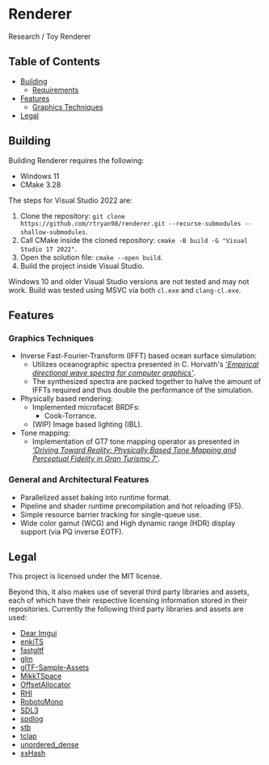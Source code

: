 # Renderer
Research / Toy Renderer

## Table of Contents
- [Building](#building)
    - [Requirements](#requirements)
- [Features](#features)
    - [Graphics Techniques](#graphics-techniques)
- [Legal](#legal)

## Building
Building Renderer requires the following:
- Windows 11
- CMake 3.28

The steps for Visual Studio 2022 are:
1. Clone the repository: `git clone https://github.com/rtryan98/renderer.git --recurse-submodules --shallow-submodules`.
2. Call CMake inside the cloned repository: `cmake -B build -G "Visual Studio 17 2022"`.
3. Open the solution file: `cmake --open build`.
4. Build the project inside Visual Studio.

Windows 10 and older Visual Studio versions are not tested and may not work. Build was tested using MSVC via both `cl.exe` and `clang-cl.exe`.

## Features
### Graphics Techniques
- Inverse Fast-Fourier-Transform (IFFT) based ocean surface simulation:
    - Utilizes oceanographic spectra presented in C. Horvath's [*'Empirical directional wave spectra for computer graphics'*](https://dl.acm.org/doi/10.1145/2791261.2791267).
    - The synthesized spectra are packed together to halve the amount of IFFTs required and thus double the performance of the simulation.
- Physically based rendering:
    - Implemented microfacet BRDFs:
        - Cook-Torrance.
    - (WIP) Image based lighting (IBL).
- Tone mapping:
    - Implementation of GT7 tone mapping operator as presented in [*'Driving Toward Reality: Physically Based Tone Mapping and Perceptual Fidelity in Gran Turismo 7'*](https://blog.selfshadow.com/publications/s2025-shading-course/pdi/s2025_pbs_pdi_slides.pdf).
### General and Architectural Features
- Parallelized asset baking into runtime format.
- Pipeline and shader runtime precompilation and hot reloading (F5).
- Simple resource barrier tracking for single-queue use.
- Wide color gamut (WCG) and High dynamic range (HDR) display support (via PQ inverse EOTF).

## Legal
This project is licensed under the MIT license.

Beyond this, it also makes use of several third party libraries and assets, each of which have their respective licensing information stored in their repositories.
Currently the following third party libraries and assets are used:
- [Dear Imgui](https://github.com/ocornut/imgui)
- [enkiTS](https://github.com/dougbinks/enkiTS)
- [fastgltf](https://github.com/spnda/fastgltf)
- [glm](https://github.com/g-truc/glm)
- [glTF-Sample-Assets](https://github.com/KhronosGroup/glTF-Sample-Assets)
- [MikkTSpace](https://github.com/mmikk/MikkTSpace)
- [OffsetAllocator](https://github.com/sebbbi/OffsetAllocator)
- [RHI](https://github.com/rtryan98/rhi)
- [RobotoMono](https://github.com/googlefonts/RobotoMono)
- [SDL3](https://github.com/libsdl-org/SDL)
- [spdlog](https://github.com/gabime/spdlog)
- [stb](https://github.com/nothings/stb)
- [tclap](https://github.com/mirror/tclap)
- [unordered_dense](https://github.com/martinus/unordered_dense)
- [xxHash](https://github.com/Cyan4973/xxHash)
